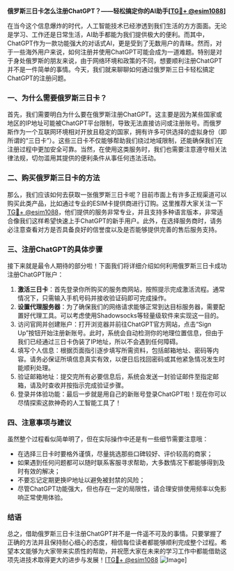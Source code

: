 **俄罗斯三日卡怎么注册ChatGPT？——轻松搞定你的AI助手[[TG💪+ @esim1088](https://t.me/s/esim1088)]**

在当今这个信息爆炸的时代，人工智能技术已经渗透到我们生活的方方面面。无论是学习、工作还是日常生活，AI助手都能为我们提供极大的便利。而其中，ChatGPT作为一款功能强大的对话式AI，更是受到了无数用户的青睐。然而，对于一些海外用户来说，如何注册并使用ChatGPT可能会成为一道难题。特别是对于身处俄罗斯的朋友来说，由于网络环境和政策的不同，想要顺利注册ChatGPT并不是一件简单的事情。今天，我们就来聊聊如何通过俄罗斯三日卡轻松搞定ChatGPT的注册问题。

### 一、为什么需要俄罗斯三日卡？

首先，我们需要明白为什么要在俄罗斯注册ChatGPT。这主要是因为某些国家或地区的IP地址可能被ChatGPT平台限制，导致无法直接访问或注册账号。而俄罗斯作为一个互联网环境相对开放且稳定的国家，拥有许多可供选择的虚拟身份（即所谓的“三日卡”）。这些三日卡不仅能够帮助我们绕过地域限制，还能确保我们在注册过程中更加安全可靠。当然，在使用这类服务时，我们也需要注意遵守相关法律法规，切勿滥用其提供的便利条件从事任何违法活动。

### 二、购买俄罗斯三日卡的方法

那么，我们应该如何去获取一张俄罗斯三日卡呢？目前市面上有许多正规渠道可以购买此类产品，比如通过专业的ESIM卡提供商进行订购。这里推荐大家关注一下[TG💪+ @esim1088](https://t.me/s/esim1088)，他们提供的服务非常专业，并且支持多种语言版本，非常适合像我们这样希望快速上手ChatGPT的新手用户。此外，在选择服务商时，请务必注意查看对方是否具备良好的信誉度以及是否能够提供完善的售后服务支持。

### 三、注册ChatGPT的具体步骤

接下来就是最令人期待的部分啦！下面我们将详细介绍如何利用俄罗斯三日卡成功注册ChatGPT账户：

1. **激活三日卡**：首先登录你所购买的服务商网站，按照提示完成激活流程。通常情况下，只需输入手机号码并接收验证码即可完成操作。
2. **设置代理服务器**：为了确保我们的网络请求能够正常到达目标服务器，需要配置好代理工具。可以考虑使用Shadowsocks等轻量级软件来实现这一目的。
3. 访问官网并创建账户：打开浏览器并前往ChatGPT官方网站，点击“Sign Up”按钮开始注册新账号。此时，系统会自动检测你的地理位置信息，但由于我们已经通过三日卡伪装了IP地址，所以不会遇到任何障碍。
4. 填写个人信息：根据页面指引逐步填写所需资料，包括邮箱地址、密码等内容。请务必保证所填信息真实有效，以便日后找回密码或其他紧急情况发生时能顺利处理。
5. 验证邮箱地址：提交完所有必要信息后，系统会发送一封验证邮件至指定邮箱，请及时查收并按指示完成验证步骤。
6. 登录并体验功能：最后一步就是用自己的新账号登录ChatGPT啦！现在你可以尽情探索这款神奇的人工智能工具了！

### 四、注意事项与建议

虽然整个过程看似简单明了，但在实际操作中还是有一些细节需要注意哦：

- 在选择三日卡时要格外谨慎，尽量挑选那些口碑较好、评价较高的商家；
- 如果遇到任何问题都可以随时联系客服寻求帮助，大多数情况下都能够得到及时有效的解决；
- 不要忘记定期更换IP地址以避免被封禁的风险；
- 尽管ChatGPT功能强大，但也存在一定的局限性，请合理安排使用频率以免影响正常使用体验。

### 结语

总之，借助俄罗斯三日卡注册ChatGPT并不是一件遥不可及的事情。只要掌握了正确的方法并且保持耐心细心的态度，相信每位读者都能够顺利完成整个过程。希望本文能够为大家带来实质性的帮助，并祝愿大家在未来的学习工作中都能借助这项先进技术取得更大的进步与发展！[[TG💪+ @esim1088](https://t.me/s/esim1088) ![Image](https://i.postimg.cc/4NQfJmqS/Snipaste-2025-05-13-00-14-12.png)]